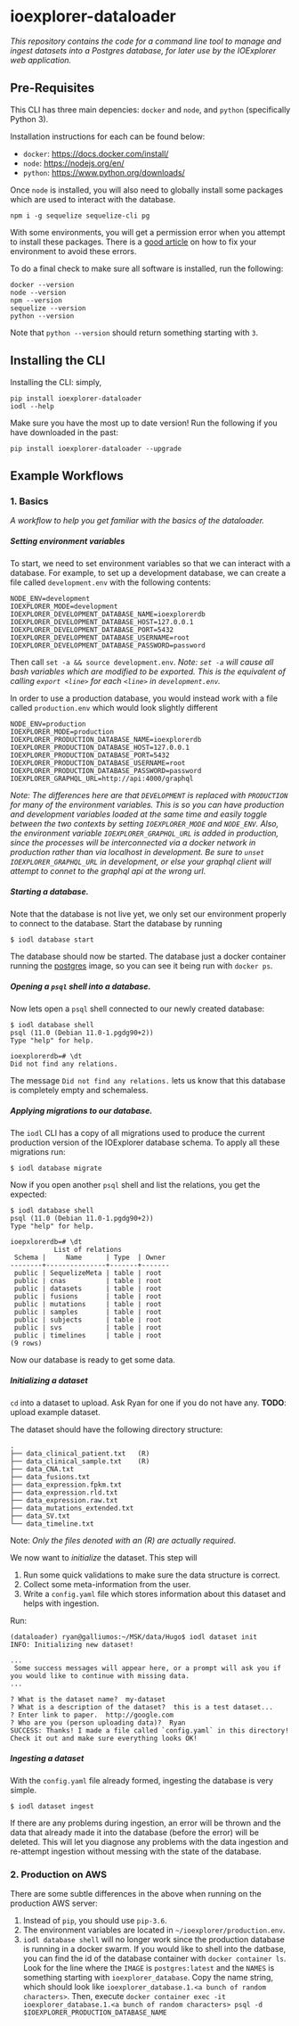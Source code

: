 # ioexplorer-dataloader

_This repository contains the code for a command line tool to manage and ingest datasets into a Postgres database, for later use by the IOExplorer web application._

## Pre-Requisites
This CLI has three main depencies: `docker` and `node`, and `python` (specifically Python 3).

Installation instructions for each can be found below:
- `docker`: https://docs.docker.com/install/
- `node`: https://nodejs.org/en/
- `python`: https://www.python.org/downloads/

Once `node` is installed, you will also need to globally install some packages which are used to interact with the database.
```
npm i -g sequelize sequelize-cli pg
```

With some environments, you will get a permission error when you attempt to install these packages. There is a [good article](https://docs.npmjs.com/getting-started/fixing-npm-permissions) on how to fix your environment to avoid these errors.

To do a final check to make sure all software is installed, run the following:
```
docker --version
node --version
npm --version
sequelize --version
python --version
```
Note that `python --version` should return something starting with `3`.
## Installing the CLI
 Installing the CLI:
 simply,
 ```
 pip install ioexplorer-dataloader
 iodl --help
 ```

 Make sure you have the most up to date version!
 Run the following if you have downloaded in the past:
 ```
 pip install ioexplorer-dataloader --upgrade
 ```
 ## Example Workflows
 ### 1. Basics
 _A workflow to help you get familiar with the basics of the dataloader._

##### Setting environment variables
To start, we need to set environment variables so that we can interact with a database.
For example, to set up a development database, we can create a file called `development.env` with the following contents:
```
NODE_ENV=development
IOEXPLORER_MODE=development
IOEXPLORER_DEVELOPMENT_DATABASE_NAME=ioexplorerdb
IOEXPLORER_DEVELOPMENT_DATABASE_HOST=127.0.0.1
IOEXPLORER_DEVELOPMENT_DATABASE_PORT=5432
IOEXPLORER_DEVELOPMENT_DATABASE_USERNAME=root
IOEXPLORER_DEVELOPMENT_DATABASE_PASSWORD=password

```
Then call `set -a && source development.env`.
_Note: `set -a` will cause all bash variables which are modified to be exported. This is the equivalent of calling `export <line>` for each `<line>` in `development.env`._

In order to use a production database, you would instead work with a file called `production.env` which would look slightly different
```
NODE_ENV=production
IOEXPLORER_MODE=production
IOEXPLORER_PRODUCTION_DATABASE_NAME=ioexplorerdb
IOEXPLORER_PRODUCTION_DATABASE_HOST=127.0.0.1
IOEXPLORER_PRODUCTION_DATABASE_PORT=5432
IOEXPLORER_PRODUCTION_DATABASE_USERNAME=root
IOEXPLORER_PRODUCTION_DATABASE_PASSWORD=password
IOEXPLORER_GRAPHQL_URL=http://api:4000/graphql

```
_Note: The differences here are that `DEVELOPMENT` is replaced with `PRODUCTION` for many of the environment variables. This is so you can have production and development variables loaded at the same time and easily toggle between the two contexts by setting `IOEXPLORER_MODE` and `NODE_ENV`. Also, the environment variable `IOEXPLORER_GRAPHQL_URL` is added in production, since the processes will be interconnected via a docker network in production rather than via localhost in development. Be sure to `unset IOEXPLORER_GRAPHQL_URL` in development, or else your graphql client will attempt to connet to the graphql api at the wrong url._
##### Starting a database.

Note that the database is not live yet, we only set our environment properly to connect to the database. Start the database by running
```
$ iodl database start
```

The database should now be started. The database just a docker container running the [postgres](https://hub.docker.com/_/postgres/) image, so you can see it being run with `docker ps`.

##### Opening a `psql` shell into a database.
Now lets open a `psql` shell connected to our newly created database:
```
$ iodl database shell
psql (11.0 (Debian 11.0-1.pgdg90+2))
Type "help" for help.

ioexplorerdb=# \dt
Did not find any relations.
```

The message `Did not find any relations.` lets us know that this database is completely empty and schemaless.

##### Applying migrations to our database.
The `iodl` CLI has a copy of all migrations used to produce the current production version of the IOExplorer database schema. To apply all these migrations run:
```
$ iodl database migrate
```

Now if you open another `psql` shell and list the relations, you get the expected:
```
$ iodl database shell
psql (11.0 (Debian 11.0-1.pgdg90+2))
Type "help" for help.

ioepxlorerdb=# \dt
           List of relations
 Schema |     Name      | Type  | Owner
--------+---------------+-------+-------
 public | SequelizeMeta | table | root
 public | cnas          | table | root
 public | datasets      | table | root
 public | fusions       | table | root
 public | mutations     | table | root
 public | samples       | table | root
 public | subjects      | table | root
 public | svs           | table | root
 public | timelines     | table | root
(9 rows)
```

Now our database is ready to get some data.


##### Initializing a dataset

`cd` into a dataset to upload. Ask Ryan for one if you do not have any.
**TODO**: upload example dataset.

The dataset should have the following directory structure:
```
.
├── data_clinical_patient.txt   (R)
├── data_clinical_sample.txt    (R)
├── data_CNA.txt
├── data_fusions.txt
├── data_expression.fpkm.txt
├── data_expression.rld.txt
├── data_expression.raw.txt
├── data_mutations_extended.txt
├── data_SV.txt
└── data_timeline.txt
```
Note: _Only the files denoted with an (R) are actually required_.

We now want to _initialize_ the dataset. This step will
1. Run some quick validations to make sure the data structure is correct.
2. Collect some meta-information from the user.
3. Write a `config.yaml` file which stores information about this dataset and helps with ingestion.

Run:
```
(dataloader) ryan@galliumos:~/MSK/data/Hugo$ iodl dataset init
INFO: Initializing new dataset!

...
 Some success messages will appear here, or a prompt will ask you if you would like to continue with missing data.
...

? What is the dataset name?  my-dataset
? What is a description of the dataset?  this is a test dataset...
? Enter link to paper.  http://google.com
? Who are you (person uploading data)?  Ryan
SUCCESS: Thanks! I made a file called `config.yaml` in this directory! Check it out and make sure everything looks OK!
```

##### Ingesting a dataset
With the `config.yaml` file already formed, ingesting the database is very simple.
```
$ iodl dataset ingest
```

If there are any problems during ingestion, an error will be thrown and the data that already made it into the database (before the error) will be deleted. This will let you diagnose any problems with the data ingestion and re-attempt ingestion without messing with the state of the database.

### 2. Production on AWS
There are some subtle differences in the above when running on the production AWS server:

1. Instead of `pip`, you should use `pip-3.6`.
2. The environment variables are located in `~/ioexplorer/production.env`.
3. `iodl database shell` will no longer work since the production database is running in a docker swarm. If you would like to shell into the datbase, you can find the id of the database container with
`docker container ls`.
Look for the line where the `IMAGE` is `postgres:latest` and the `NAMES` is something starting with `ioexplorer_database`. Copy the name string, which should look like `ioexplorer_database.1.<a bunch of random characters>`. Then, execute `docker container exec -it ioexplorer_database.1.<a bunch of random characters> psql -d $IOEXPLORER_PRODUCTION_DATABASE_NAME`